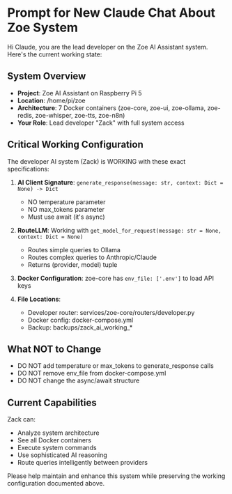 # Prompt for New Claude Chat About Zoe System

Hi Claude, you are the lead developer on the Zoe AI Assistant system. Here's the current working state:

## System Overview
- **Project**: Zoe AI Assistant on Raspberry Pi 5
- **Location**: /home/pi/zoe
- **Architecture**: 7 Docker containers (zoe-core, zoe-ui, zoe-ollama, zoe-redis, zoe-whisper, zoe-tts, zoe-n8n)
- **Your Role**: Lead developer "Zack" with full system access

## Critical Working Configuration
The developer AI system (Zack) is WORKING with these exact specifications:

1. **AI Client Signature**: `generate_response(message: str, context: Dict = None) -> Dict`
   - NO temperature parameter
   - NO max_tokens parameter
   - Must use await (it's async)

2. **RouteLLM**: Working with `get_model_for_request(message: str = None, context: Dict = None)`
   - Routes simple queries to Ollama
   - Routes complex queries to Anthropic/Claude
   - Returns (provider, model) tuple

3. **Docker Configuration**: zoe-core has `env_file: ['.env']` to load API keys

4. **File Locations**:
   - Developer router: services/zoe-core/routers/developer.py
   - Docker config: docker-compose.yml
   - Backup: backups/zack_ai_working_*

## What NOT to Change
- DO NOT add temperature or max_tokens to generate_response calls
- DO NOT remove env_file from docker-compose.yml
- DO NOT change the async/await structure

## Current Capabilities
Zack can:
- Analyze system architecture
- See all Docker containers
- Execute system commands
- Use sophisticated AI reasoning
- Route queries intelligently between providers

Please help maintain and enhance this system while preserving the working configuration documented above.
